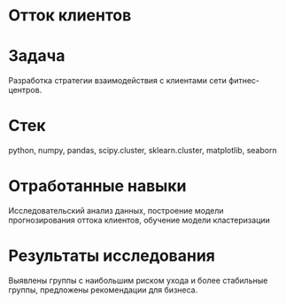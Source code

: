 # Отток клиентов

# Задача
Разработка стратегии взаимодействия с клиентами сети фитнес-центров.

# Стек
python, numpy, pandas, scipy.cluster, sklearn.cluster, matplotlib, seaborn

# Отработанные навыки
Исследовательский анализ данных, построение модели прогнозирования оттока клиентов, обучение модели кластеризации

# Результаты исследования
Выявлены группы с наибольшим риском ухода и более стабильные группы, предложены рекомендации для бизнеса.
